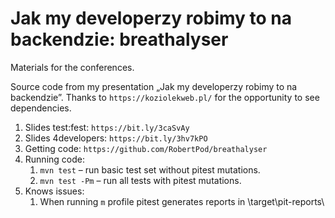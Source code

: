 # Jak my developerzy robimy to na backendzie: breathalyser
Materials for the conferences.

Source code from my presentation „Jak my developerzy robimy to na backendzie”. 
Thanks to `https://koziolekweb.pl/` for the opportunity to see dependencies.

1. Slides test:fest: `https://bit.ly/3caSvAy`
1. Slides 4developers: `https://bit.ly/3hv7kPO`
1. Getting code: `https://github.com/RobertPod/breathalyser`
1. Running code:
    1. `mvn test` – run basic test set without pitest mutations.
    1. `mvn test -Pm` – run all tests with pitest mutations.
1. Knows issues:
    1. When running `m` profile pitest generates reports in \target\pit-reports\
    
  
